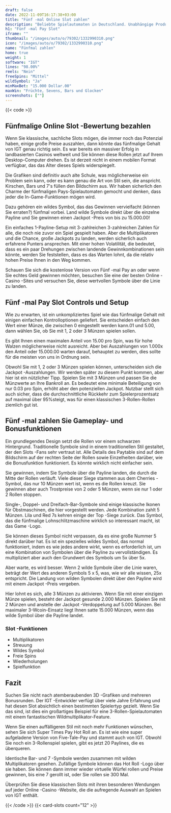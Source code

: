 ```yaml
---
draft: false
date: 2022-11-09T16:17:38+03:00
title: "Fünf -mal Online Slot zahlen"
description: "Beliebte Spielautomaten in Deutschland. Unabhängige Produktbewertungen und exklusive Anmeldeangebote. Jetzt spielen!"
h1: "Fünf -mal Pay Slot"
iframe: ""
thumbnail: "/images/auto/o/79302/1332990310.png"
icon: "/images/auto/o/79302/1332990310.png"
name: "Fünfmal zahlen"
home: true
weight: 1
software: "IGT"
lines: "98.00%"
reels: "Nein"
freeSpins: "Mittel"
wildSymbol: "Ja"
minMaxBet: "15.000 Dollar.00"
maxWin: "Früchte, Sevens, Bars und Glocken"
screenshots: [""]
---
```


{{< code >}}<h2>Fünfmalige Online Slot -Bewertung bezahlen</h2><p>Wenn Sie klassische, sachliche Slots mögen, die immer noch das Potenzial haben, einige große Preise auszahlen, dann könnte das fünfmalige Gehalt von IGT genau richtig sein. Es war bereits ein massiver Erfolg in landbasierten Casinos weltweit und Sie können diese Rollen jetzt auf Ihrem Desktop-Computer drehen. Es ist derzeit nicht in einem mobilen Format verfügbar, das das Alter dieses Spiels widerspiegelt.</p><p>Die Grafiken sind definitiv auch alte Schule, was möglicherweise ein Problem sein kann, oder es kann genau die Art von Stil sein, die anspricht. Kirschen, Bars und 7's füllen den Bildschirm aus. Wir haben sicherlich den Charme der fünfmaligen Pays-Spielautomaten gemocht und denken, dass jeder die In-Game-Funktionen mögen wird.</p><p>Dazu gehören ein wildes Symbol, das das Gewinnen vervielfacht (können Sie erraten?) fünfmal vorbei. Land wilde Symbole direkt über die einzelne Payline und Sie gewinnen einen Jackpot -Preis von bis zu 15.000.00!</p><p>Ein einfaches 1-Payline-Setup mit 3-zahlreichen 3-zahlreichen Zahlen für alle, die noch nie zuvor ein Spiel gespielt haben. Aber die Multiplikatoren und die Chance, große Jackpots zu landen, werden sicherlich auch erfahrene Punters ansprechen. Mit einer hohen Volatilität, die bedeutet, dass es ein paar Drehungen zwischen landende Gewinnkombinationen sein könnte, werden Sie feststellen, dass es das Warten lohnt, da die relativ hohen Preise Ihnen in den Weg kommen.</p><p>Schauen Sie sich die kostenlose Version von Fünf -mal Pay an oder wenn Sie echtes Geld gewinnen möchten, besuchen Sie eine der besten Online -Casino -Sites und versuchen Sie, diese wertvollen Symbole über die Linie zu landen.</p><h2>Fünf -mal Pay Slot Controls und Setup</h2><p>Wie zu erwarten, ist ein unkompliziertes Spiel wie das fünfmalige Gehalt mit einigen einfachen Kontrolloptionen geliefert. Sie entscheiden einfach den Wert einer Münze, die zwischen 0 eingestellt werden kann.01 und 5.00, dann wählen Sie, ob Sie mit 1, 2 oder 3 Münzen spielen sollen.</p><p>Es gibt Ihnen einen maximalen Anteil von 15.00 pro Spin, was für hohe Walzen möglicherweise nicht ausreicht. Aber bei Auszahlungen von 1.000x den Anteil oder 15.000.00 warten darauf, behauptet zu werden, dies sollte für die meisten von uns in Ordnung sein.</p><p>Obwohl Sie mit 1, 2 oder 3 Münzen spielen können, unterscheiden sich die Jackpot -Auszahlungen. Wir werden später zu diesem Punkt kommen, aber hier ist ein nützlicher Tipp. Spielen Sie mit 3 Münzen und passen Sie die Münzwerte an Ihre Bankroll an. Es bedeutet eine minimale Beteiligung von nur 0.03 pro Spin, erhöht aber den potenziellen Jackpot. Nutzbar stellt sich auch sicher, dass die durchschnittliche Rückkehr zum Spielerprozentsatz auf maximal über 95%steigt, was für einen klassischen 3-Rollen-Rollen ziemlich gut ist.</p><h2>Fünf -mal zahlen Sie Gameplay- und Bonusfunktionen</h2><p>Ein grundlegendes Design setzt die Rollen vor einem schwarzen Hintergrund. Traditionelle Symbole sind in einem traditionellen Stil gestaltet, der den Slots -Fans sehr vertraut ist. Alle Details des Paytable sind auf dem Bildschirm auf der rechten Seite der Rollen sowie Einzelheiten darüber, wie die Bonusfunktion funktioniert. Es könnte wirklich nicht einfacher sein.</p><p>Sie gewinnen, indem Sie Symbole über die Payline landen, die durch die Mitte der Rollen verläuft. Viele dieser Siege stammen aus dem Cherries -Symbol, das nur 10 Münzen wert ist, wenn es die Rollen kreuzt. Sie gewinnen aber auch Trostpreise von 2 oder 5 Münzen, wenn sie nur 1 oder 2 Rollen stoppen.</p><p>Single-, Doppel- und Dreifach-Bar-Symbole sind einige klassische Ikonen für Obstmaschinen, die hier vorgestellt werden. Jede Kombination zahlt 5 Münzen. Lila und Red 7s kehren einige der Top -Siege zurück. Das Symbol, das die fünfmalige Lohnschlitzmaschine wirklich so interessant macht, ist das Game -Logo.</p><p>Sie können dieses Symbol nicht verpassen, da es eine große Nummer 5 direkt darüber hat. Es ist ein spezielles wildes Symbol, das normal funktioniert, indem es wie jedes andere wirkt, wenn es erforderlich ist, um eine Kombination von Symbolen über die Payline zu vervollständigen. Es multipliziert aber auch den Grundwert des Symbols um 5x über 5x.</p><p>Aber warte, es wird besser. Wenn 2 wilde Symbole über die Linie waren, beträgt der Wert des anderen Symbols 5 x 5, was, wie wir alle wissen, 25x entspricht. Die Landung von wilden Symbolen direkt über den Payline wird mit einem Jackpot -Preis vergeben.</p><p>Hier lohnt es sich, alle 3 Münzen zu aktivieren. Wenn Sie mit einer einzigen Münze spielen, besteht der Jackpot gesunde 2.000 Münzen. Spielen Sie mit 2 Münzen und anstelle der Jackpot -Verdoppelung auf 5.000 Münzen. Bei maximaler 3-Wcoin-Einsatz liegt Ihnen satte 15.000 Münzen, wenn das wilde Symbol über die Payline landet.</p><h3>
Slot -Funktionen</h3><ul>
<li></span>
Multiplikatoren</li>
<li></span>
Streuung</li>
<li></span>
Wildes Symbol</li>
<li></span>
Freie Spins</li>
<li></span>
Wiederholungen</li>
<li></span>
Spielfunktion</li></ul><h2>Fazit</h2><p>Suchen Sie nicht nach atemberaubenden 3D -Grafiken und mehreren Bonusrunden. Der IGT -Entwickler verfügt über viele Jahre Erfahrung und hat diesen Slot absichtlich einen bestimmten Spielertyp gezielt. Wenn Sie das sind, ist dies ein großartiges Beispiel für eine 3-Rollen-Spielautomaten mit einem fantastischen Wildmultiplikator-Feature.</p><p>Wenn Sie einen auffälligeren Stil mit noch mehr Funktionen wünschen, sehen Sie sich Super Times Pay Hot Roll an. Es ist wie eine super aufgeladene Version von Five-Tale-Pay und stammt auch von IGT. Obwohl Sie noch ein 3-Rollenspiel spielen, gibt es jetzt 20 Paylines, die es überqueren.</p><p>Identische Bar- und 7 -Symbole werden zusammen mit wilden Multiplikatoren gesehen. Zufällige Symbole können das Hot Roll -Logo über sie haben. Sie können dann immer wieder virtuelle Würfel rollen und Preise gewinnen, bis eine 7 gerollt ist, oder Sie rollen sie 300 Mal.</p><p>Überprüfen Sie diese klassischen Slots mit ihren besonderen Wendungen auf jeder Online -Casino -Website, die die aufregende Auswahl an Spielen von IGT enthält.</p>{{< /code >}}
 {{< card-slots count="12" >}}